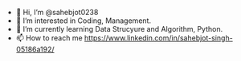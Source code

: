 - 👋 Hi, I’m @sahebjot0238
- 👀 I’m interested in Coding, Management.
- 🌱 I’m currently learning Data Strucyure and Algorithm, Python.
- 📫 How to reach me https://www.linkedin.com/in/sahebjot-singh-05186a192/

<!---
sahebjot0238/sahebjot0238 is a ✨ special ✨ repository because its `README.md` (this file) appears on your GitHub profile.
You can click the Preview link to take a look at your changes.
--->
